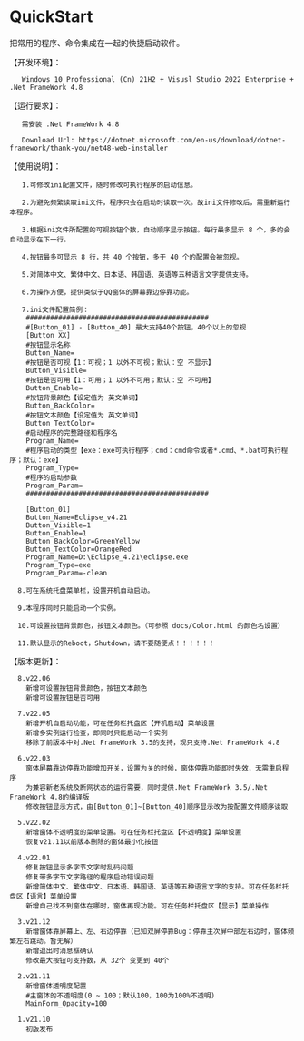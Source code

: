 # QuickStart
把常用的程序、命令集成在一起的快捷启动软件。

【开发环境】：

       Windows 10 Professional (Cn) 21H2 + Visusl Studio 2022 Enterprise + .Net FrameWork 4.8

【运行要求】：
 
       需安装 .Net FrameWork 4.8

       Download Url: https://dotnet.microsoft.com/en-us/download/dotnet-framework/thank-you/net48-web-installer

【使用说明】：
  
       1.可修改ini配置文件，随时修改可执行程序的启动信息。
       
       2.为避免频繁读取ini文件，程序只会在启动时读取一次。故ini文件修改后，需重新运行本程序。
       
       3.根据ini文件所配置的可视按钮个数，自动顺序显示按钮。每行最多显示 8 个，多的会自动显示在下一行。
       
       4.按钮最多可显示 8 行，共 40 个按钮，多于 40 个的配置会被忽视。

       5.对简体中文、繁体中文、日本语、韩国语、英语等五种语言文字提供支持。
       
       6.为操作方便，提供类似于QQ窗体的屏幕靠边停靠功能。
  
       7.ini文件配置简例：
        #############################################
        #[Button_01] - [Button_40] 最大支持40个按钮，40个以上的忽视
        [Button_XX]
        #按钮显示名称
        Button_Name=
        #按钮是否可视【1：可视；1 以外不可视；默认：空 不显示】
        Button_Visible=
        #按钮是否可用【1：可用；1 以外不可用；默认：空 不可用】
        Button_Enable=
        #按钮背景颜色【设定值为 英文单词】
        Button_BackColor=
        #按钮文本颜色【设定值为 英文单词】
        Button_TextColor=
        #启动程序的完整路径和程序名
        Program_Name=
        #程序启动的类型【exe：exe可执行程序；cmd：cmd命令或者*.cmd、*.bat可执行程序；默认：exe】
        Program_Type=
        #程序的启动参数
        Program_Param=
        #############################################

        [Button_01]
        Button_Name=Eclipse_v4.21
        Button_Visible=1
        Button_Enable=1
        Button_BackColor=GreenYellow
        Button_TextColor=OrangeRed
        Program_Name=D:\Eclipse_4.21\eclipse.exe
        Program_Type=exe
        Program_Param=-clean

      8.可在系统托盘菜单栏，设置开机自动启动。

      9.本程序同时只能启动一个实例。

      10.可设置按钮背景颜色，按钮文本颜色。（可参照 docs/Color.html 的颜色名设置）

      11.默认显示的Reboot，Shutdown，请不要随便点！！！！！！
      
【版本更新】：

      8.v22.06
        新增可设置按钮背景颜色，按钮文本颜色
        新增可设置按钮是否可用

      7.v22.05
        新增开机自启动功能，可在任务栏托盘区【开机启动】菜单设置
        新增多实例运行检查，即同时只能启动一个实例
        移除了前版本中对.Net FrameWork 3.5的支持，现只支持.Net FrameWork 4.8
      
      6.v22.03
        窗体屏幕靠边停靠功能增加开关，设置为关的时候，窗体停靠功能即时失效，无需重启程序
        为兼容新老系统及断网状态的运行需要，同时提供.Net FrameWork 3.5/.Net FrameWork 4.8的编译版
        修改按钮显示方式，由[Button_01]~[Button_40]顺序显示改为按配置文件顺序读取

      5.v22.02
        新增窗体不透明度的菜单设置。可在任务栏托盘区【不透明度】菜单设置
        恢复v21.11以前版本删除的窗体最小化按钮

      4.v22.01
        修复按钮显示多字节文字时乱码问题
        修复带多字节文字路径的程序启动错误问题
        新增简体中文、繁体中文、日本语、韩国语、英语等五种语言文字的支持。可在任务栏托盘区【语言】菜单设置
        新增自己找不到窗体在哪时，窗体再现功能。可在任务栏托盘区【显示】菜单操作

      3.v21.12
        新增窗体靠屏幕上、左、右边停靠（已知双屏停靠Bug：停靠主次屏中部左右边时，窗体频繁左右跳动。暂无解）
        新增退出时消息框确认
        修改最大按钮可支持数，从 32个 变更到 40个
      
      2.v21.11
        新增窗体透明度配置
        #主窗体的不透明度(0 ~ 100；默认100，100为100%不透明)
        MainForm_Opacity=100
      
      1.v21.10
        初版发布
